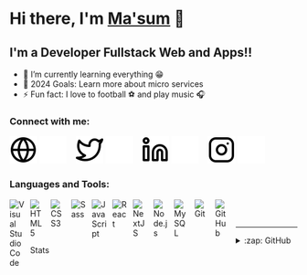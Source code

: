 # Hi there, I'm [Ma'sum][linkedin] 👋

## I'm a Developer Fullstack Web and Apps!!

- 🌱 I’m currently learning everything 😁
- 🥅 2024 Goals: Learn more about micro services
- ⚡ Fun fact: I love to football ⚽ and play music 🎧

### Connect with me:

[![website](./img/globe-light.svg)](https://masumrpg.vercel.app#gh-light-mode-only)
[![website](./img/globe-dark.svg)](https://masumrpg.vercel.app#gh-dark-mode-only)
&nbsp;&nbsp;
[![website](./img/twitter-light.svg)](https://twitter.com/xMacum#gh-light-mode-only)
[![website](./img/twitter-dark.svg)](https://twitter.com/xMacum#gh-dark-mode-only)
&nbsp;&nbsp;
[![website](./img/linkedin-light.svg)](https://www.linkedin.com/in/ma-sum-575068196#gh-light-mode-only)
[![website](./img/linkedin-dark.svg)](https://www.linkedin.com/in/ma-sum-575068196/#gh-dark-mode-only)
&nbsp;&nbsp;
[![website](./img/instagram-light.svg)](https://www.instagram.com/masum.rpg#gh-light-mode-only)
[![website](./img/instagram-dark.svg)](https://www.instagram.com/masum.rpg#gh-dark-mode-only)

### Languages and Tools:

[<img align="left" alt="Visual Studio Code" width="26px" src="https://cdn.jsdelivr.net/gh/devicons/devicon/icons/vscode/vscode-original.svg" style="padding-right:10px;" />][website]
[<img align="left" alt="HTML5" width="26px" src="https://cdn.jsdelivr.net/gh/devicons/devicon/icons/html5/html5-original.svg" style="padding-right:10px;" />][website]
[<img align="left" alt="CSS3" width="26px" src="https://cdn.jsdelivr.net/gh/devicons/devicon/icons/css3/css3-original.svg" style="padding-right:10px;" />][website]
[<img align="left" alt="Sass" width="26px" src="https://cdn.jsdelivr.net/gh/devicons/devicon/icons/sass/sass-original.svg" style="padding-right:10px;" />][website]
[<img align="left" alt="JavaScript" width="26px" src="https://cdn.jsdelivr.net/gh/devicons/devicon/icons/javascript/javascript-original.svg" style="padding-right:10px;" />][website]
[<img align="left" alt="React" width="26px" src="https://cdn.jsdelivr.net/gh/devicons/devicon/icons/react/react-original.svg" style="padding-right:10px;" />][website]
[<img align="left" alt="NextJS" width="26px" src="https://upload.wikimedia.org/wikipedia/commons/archive/8/8e/20230404233502%21Nextjs-logo.svg" style="padding-right:10px;" />][website]
[<img align="left" alt="Node.js" width="26px" src="https://cdn.jsdelivr.net/gh/devicons/devicon/icons/nodejs/nodejs-original.svg" style="padding-right:10px;" />][website]
[<img align="left" alt="MySQL" width="26px" src="https://cdn.jsdelivr.net/gh/devicons/devicon/icons/mysql/mysql-original.svg" style="padding-right:10px;" />][website]
[<img align="left" alt="Git" width="26px" src="https://cdn.jsdelivr.net/gh/devicons/devicon/icons/git/git-original.svg" style="padding-right:10px;" />][website]
[<img align="left" alt="GitHub" width="26px" src="https://user-images.githubusercontent.com/3369400/139447912-e0f43f33-6d9f-45f8-be46-2df5bbc91289.png" style="padding-right:10px;" />][website]

<br />
<br />

---


<details>
  <summary>:zap: GitHub Stats</summary>

  <img alt="codeSTACKr's GitHub Stats" src="https://github-readme-stats.vercel.app/api?username=masumrpg&show_icons=true&theme=dracula" />

</details>

[website]: https://masumrpg.vercel.app/
[twitter]: https://twitter.com/xMacum
[youtube]: https://www.youtube.com/channel/UCwLEx4g7czItF_BK210vnrQ
[instagram]: https://www.instagram.com/masum.rpg/
[linkedin]: https://www.linkedin.com/in/ma-sum-575068196/
